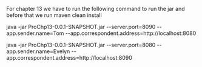For chapter 13 we have to run the following command to run the jar and before that we run maven clean install

java -jar ProChp13-0.0.1-SNAPSHOT.jar --server.port=8090 --app.sender.name=Tom --app.correspondent.address=http://localhost:8080

java -jar ProChp13-0.0.1-SNAPSHOT.jar --server.port=8080 --app.sender.name=Evelyn --app.correspondent.address=http://localhost:8090